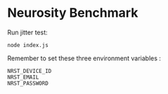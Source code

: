 # Neurosity Benchmark

Run jitter test:

```
node index.js
```


Remember to set these three environment variables :

```
NRST_DEVICE_ID
NRST_EMAIL
NRST_PASSWORD
```
